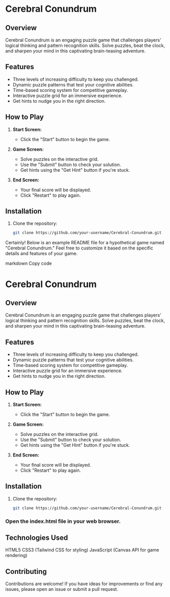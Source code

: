 # Cerebral Conundrum

## Overview

Cerebral Conundrum is an engaging puzzle game that challenges players' logical thinking and pattern recognition skills. Solve puzzles, beat the clock, and sharpen your mind in this captivating brain-teasing adventure.

## Features

- Three levels of increasing difficulty to keep you challenged.
- Dynamic puzzle patterns that test your cognitive abilities.
- Time-based scoring system for competitive gameplay.
- Interactive puzzle grid for an immersive experience.
- Get hints to nudge you in the right direction.

## How to Play

1. **Start Screen:**
   - Click the "Start" button to begin the game.

2. **Game Screen:**
   - Solve puzzles on the interactive grid.
   - Use the "Submit" button to check your solution.
   - Get hints using the "Get Hint" button if you're stuck.

3. **End Screen:**
   - Your final score will be displayed.
   - Click "Restart" to play again.

## Installation

1. Clone the repository:
   ```bash
   git clone https://github.com/your-username/Cerebral-Conundrum.git
   ```

Certainly! Below is an example README file for a hypothetical game named "Cerebral Conundrum." Feel free to customize it based on the specific details and features of your game.

markdown
Copy code
# Cerebral Conundrum

## Overview

Cerebral Conundrum is an engaging puzzle game that challenges players' logical thinking and pattern recognition skills. Solve puzzles, beat the clock, and sharpen your mind in this captivating brain-teasing adventure.

## Features

- Three levels of increasing difficulty to keep you challenged.
- Dynamic puzzle patterns that test your cognitive abilities.
- Time-based scoring system for competitive gameplay.
- Interactive puzzle grid for an immersive experience.
- Get hints to nudge you in the right direction.

## How to Play

1. **Start Screen:**
   - Click the "Start" button to begin the game.

2. **Game Screen:**
   - Solve puzzles on the interactive grid.
   - Use the "Submit" button to check your solution.
   - Get hints using the "Get Hint" button if you're stuck.

3. **End Screen:**
   - Your final score will be displayed.
   - Click "Restart" to play again.

## Installation

1. Clone the repository:
   ```bash
   git clone https://github.com/your-username/Cerebral-Conundrum.git
   ```
### Open the index.html file in your web browser.

## Technologies Used
HTML5
CSS3 (Tailwind CSS for styling)
JavaScript (Canvas API for game rendering)

## Contributing
Contributions are welcome! If you have ideas for improvements or find any issues, please open an issue or submit a pull request.
